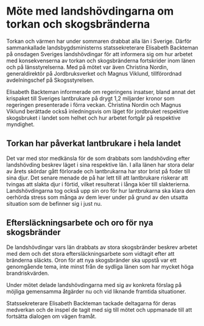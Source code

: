 # Möte med landshövdingarna om torkan och skogsbränderna

Torkan och värmen har under sommaren drabbat alla län i Sverige. Därför sammankallade landsbygdsministerns statssekreterare Elisabeth Backteman på onsdagen Sveriges landshövdingar för att informera sig om hur arbetet med konsekvenserna av torkan och skogsbränderna fortskrider inom länen och på länsstyrelserna. Med på mötet var även Christina Nordin, generaldirektör på Jordbruksverket och Magnus Viklund, tillförordnad avdelningschef på Skogsstyrelsen.

Elisabeth Backteman informerade om regeringens insatser, bland annat det krispaket till Sveriges lantbrukare på drygt 1,2 miljarder kronor som regeringen presenterade i förra veckan. Christina Nordin och Magnus Viklund berättade också inledningsvis om läget för jordbruket respektive skogsbruket i landet som helhet och hur arbetet fortgår på respektive myndighet.

## Torkan har påverkat lantbrukare i hela landet

Det var med stor medkänsla för de som drabbats som landshövding efter landshövding beskrev läget i sina respektive län. I alla länen har stora delar av årets skördar gått förlorade och lantbrukarna har stor brist på foder till sina djur. Det senare menade de på har lett till att lantbrukare riskerar att tvingas att slakta djur i förtid, vilket resulterat i långa köer till slakterierna. Landshövdingarna tog också upp sin oro för hur lantbrukarna ska klara den oerhörda stress som många av dem lever under på grund av den utsatta situation som de befinner sig i just nu.

## Eftersläckningsarbete och oro för nya skogsbränder

De landshövdingar vars län drabbats av stora skogsbränder beskrev arbetet med dem och det stora eftersläckningsarbete som vidtagit efter att bränderna släckts. Oron för att nya skogsbränder ska uppstå var ett genomgående tema, inte minst från de sydliga länen som har mycket höga brandriskvärden.

Under mötet delade landshövdingarna med sig av konkreta förslag på möjliga gemensamma åtgärder nu och vid liknande framtida situationer.

Statssekreterare Elisabeth Backteman tackade deltagarna för deras medverkan och de inspel de tagit med sig till mötet och uppmanade till att fortsätta dialogen om vägen framåt.

